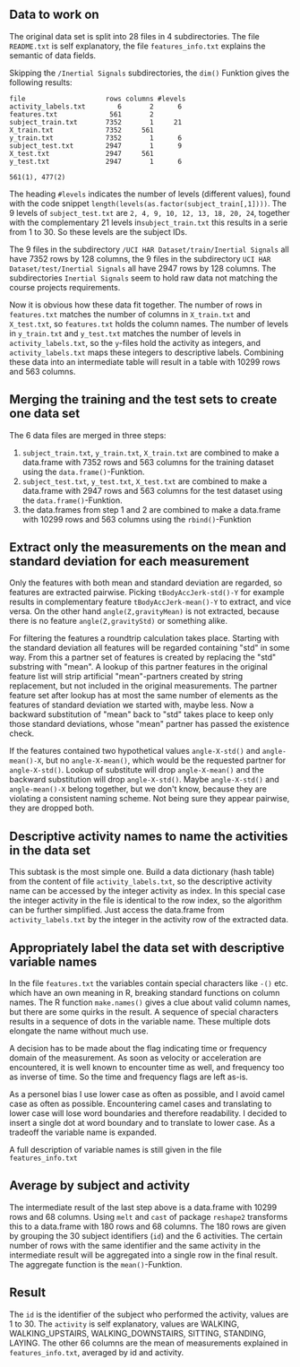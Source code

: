 ## Data to work on

The original data set is split into 28 files in 4 subdirectories. The file `README.txt` is self explanatory, the file `features_info.txt` explains the semantic of data fields.

Skipping the `/Inertial Signals` subdirectories, the `dim()` Funktion gives the following results:

    file                    rows columns #levels
    activity_labels.txt        6       2      6
    features.txt             561       2
    subject_train.txt       7352       1     21
    X_train.txt             7352     561
    y_train.txt             7352       1      6
    subject_test.txt        2947       1      9
    X_test.txt              2947     561
    y_test.txt              2947       1      6

    561(1), 477(2)
The heading `#levels` indicates the number of levels (different values), found with the code snippet `length(levels(as.factor(subject_train[,1])))`. The 9 levels of `subject_test.txt` are `2, 4, 9, 10, 12, 13, 18, 20, 24`, together with the complementary 21 levels in`subject_train.txt` this results in a serie from 1 to 30. So these levels are the subject IDs.

The 9 files in the subdirectory `/UCI HAR Dataset/train/Inertial Signals` all have 7352 rows by 128 columns, the 9 files in the subdirectory `UCI HAR Dataset/test/Inertial Signals` all have 2947 rows by 128 columns. The subdirectories `Inertial Signals` seem to hold raw data not matching the course projects requirements.

Now it is obvious how these data fit together. The number of rows in `features.txt` matches the number of columns in `X_train.txt` and `X_test.txt`, so `features.txt` holds the column names. The number of levels in `y_train.txt` and `y_test.txt` matches the number of levels in `activity_labels.txt`, so the `y`-files hold the activity as integers, and `activity_labels.txt` maps these integers to descriptive labels. Combining these data into an intermediate table will result in a table with 10299 rows and 563 columns. 

## Merging the training and the test sets to create one data set

The 6 data files are merged in three steps:

   1. `subject_train.txt`, `y_train.txt`, `X_train.txt` are combined to make a data.frame with 7352 rows and 563 columns for the training dataset using the `data.frame()`-Funktion.
   2. `subject_test.txt`, `y_test.txt`, `X_test.txt` are combined to make a data.frame with 2947 rows and 563 columns for the test dataset using the `data.frame()`-Funktion.
   3. the data.frames from step 1 and 2 are combined to make a data.frame with 10299 rows and 563 columns using the `rbind()`-Funktion

## Extract only the measurements on the mean and standard deviation for each measurement

Only the features with both mean and standard deviation are regarded, so features are extracted pairwise. Picking `tBodyAccJerk-std()-Y` for example results in complementary feature `tBodyAccJerk-mean()-Y` to extract, and vice versa. On the other hand `angle(Z,gravityMean)` is not extracted, because there is no feature `angle(Z,gravityStd)` or something alike.

For filtering the features a roundtrip calculation takes place. Starting with the standard deviation all features will be regarded containing "std" in some way. From this a partner set of features is created by replacing the "std" substring with "mean". A lookup of this partner features in the original feature list will strip artificial "mean"-partners created by string replacement, but not included in the original measurements. The partner feature set after lookup has at most the same number of elements as the features of standard deviation we started with, maybe less. Now a backward substitution of "mean" back to "std" takes place to keep only those standard deviations, whose "mean" partner has passed the existence check.

If the features contained two hypothetical values `angle-X-std()` and `angle-mean()-X`, but no `angle-X-mean()`, which would be the requested partner for `angle-X-std()`. Lookup of substitute will drop `angle-X-mean()` and the backward substitution will drop `angle-X-std()`. Maybe `angle-X-std()` and `angle-mean()-X` belong together, but we don't know, because they are violating a consistent naming scheme. Not being sure they appear pairwise, they are dropped both.

## Descriptive activity names to name the activities in the data set

This subtask is the most simple one. Build a data dictionary (hash table) from the content of file `activity_labels.txt`, so the descriptive activity name can be accessed by the integer activity as index. In this special case the integer activity in the file is identical to the row index, so the algorithm can be further simplified. Just access the data.frame from `activity_labels.txt` by the integer in the activity row of the extracted data. 

## Appropriately label the data set with descriptive variable names

In the file `features.txt` the variables contain special characters like `-()` etc. which have an own meaning in R, breaking standard functions on column names. The R function `make.names()` gives a clue about valid column names, but there are some quirks in the result. A sequence of special characters results in a sequence of dots in the variable name. These multiple dots elongate the name without much use.

A decision has to be made about the flag indicating time or frequency domain of the measurement. As soon as velocity or acceleration are encountered, it is well known to encounter time as well, and frequency too as inverse of time. So the time and frequency flags are left as-is.

As a personel bias I use lower case as often as possible, and I avoid camel case as often as possible. Encountering camel cases and translating to lower case will lose word boundaries and therefore readability. I decided to insert a single dot at word boundary and to translate to lower case. As a tradeoff the variable name is expanded.

A full description of variable names is still given in the file `features_info.txt`

## Average by subject and activity

The intermediate result of the last step above is a data.frame with 10299 rows and 68 columns. Using `melt` and `cast` of package `reshape2` transforms this to a data.frame with 180 rows and 68 columns. The 180 rows are given by grouping the 30 subject identifiers (`id`) and the 6 activities. The certain number of rows with the same identifier and the same activity in the intermediate result will be aggregated into a single row in the final result. The aggregate function is the `mean()`-Funktion.

## Result

The `id` is the identifier of the subject who performed the activity, values are 1 to 30.
The `activity` is self explanatory, values are WALKING, WALKING_UPSTAIRS, WALKING_DOWNSTAIRS, SITTING, STANDING, LAYING.
The other 66 columns are the mean of measurements explained in `features_info.txt`, averaged by id and activity.
